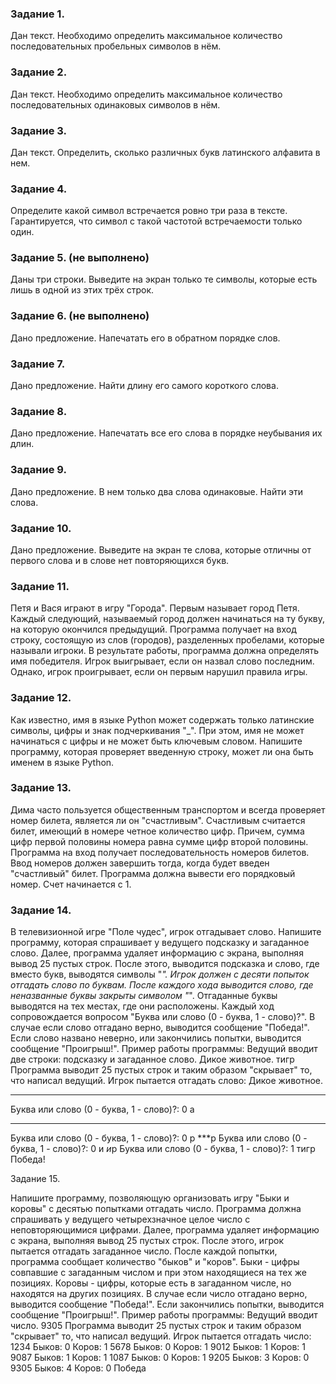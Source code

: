 ### Задание 1.

Дан текст. Необходимо определить максимальное количество последовательных пробельных символов в нём.

### Задание 2.

Дан текст. Необходимо определить максимальное количество последовательных одинаковых символов в нём.

### Задание 3.

Дан текст. Определить, сколько различных букв латинского алфавита в нем.  

### Задание 4.

Определите какой символ встречается ровно три раза в тексте. Гарантируется, что символ с такой частотой встречаемости только один.

### Задание 5. (не выполнено)

Даны три строки. Выведите на экран только те символы, которые есть лишь в одной из этих трёх строк. 

### Задание 6. (не выполнено)

Дано предложение. Напечатать его в обратном порядке слов.

### Задание 7.

Дано предложение. Найти длину его самого короткого слова.

### Задание 8.

Дано предложение. Напечатать все его слова в порядке неубывания их длин.

### Задание 9.

Дано предложение. В нем только два слова одинаковые. Найти эти слова.

### Задание 10.

Дано предложение. Выведите на экран те слова, которые отличны от первого слова и в слове нет повторяющихся букв.

### Задание 11.

Петя и Вася играют в игру "Города". Первым называет город Петя. Каждый следующий, называемый город должен начинаться на ту букву, на которую окончился предыдущий. Программа получает на вход строку, состоящую из слов (городов), разделенных пробелами, которые называли игроки. В результате работы, программа должна определять имя победителя. Игрок выигрывает, если он назвал слово последним. Однако, игрок проигрывает, если он первым нарушил правила игры.

### Задание 12.

Как известно, имя в языке Python может содержать только латинские символы, цифры и знак подчеркивания "_". При этом, имя не может начинаться с цифры и не может быть ключевым словом. Напишите программу, которая проверяет введенную строку, может ли она быть именем в языке Python.

### Задание 13.

Дима часто пользуется общественным транспортом и всегда проверяет номер билета, является ли он "счастливым". Счастливым считается билет, имеющий в номере четное количество цифр. Причем, сумма цифр первой половины номера равна сумме цифр второй половины. Программа на вход получает последовательность номеров билетов. Ввод номеров должен завершить тогда, когда будет введен "счастливый" билет. Программа должна вывести его порядковый номер. Счет начинается с 1.

### Задание 14.

В телевизионной игре "Поле чудес", игрок отгадывает слово. Напишите программу, которая спрашивает у ведущего подсказку и загаданное слово. Далее, программа удаляет информацию с экрана, выполняя вывод 25 пустых строк. После этого, выводится подсказка и слово, где вместо букв, выводятся символы "*". Игрок должен с десяти попыток отгадать слово по буквам. После каждого хода выводится слово, где неназванные буквы закрыты символом "*". Отгаданные буквы выводятся на тех местах, где они расположены. Каждый ход сопровождается вопросом "Буква или слово (0 - буква, 1 - слово)?". В случае если слово отгадано верно, выводится сообщение "Победа!". Если слово названо неверно, или закончились попытки, выводится сообщение "Проигрыш!".
Пример работы программы:
Ведущий вводит две строки: подсказку и загаданное слово.
Дикое животное.
тигр
Программа выводит 25 пустых строк и таким образом "скрывает" то, что написал ведущий.
Игрок пытается отгадать слово:
Дикое животное.
****
Буква или слово (0 - буква, 1 - слово)?: 0
a
****
Буква или слово (0 - буква, 1 - слово)?: 0
р
***р
Буква или слово (0 - буква, 1 - слово)?: 0
и
*и*р
Буква или слово (0 - буква, 1 - слово)?: 1
тигр
Победа!

Задание 15.

Напишите программу, позволяющую организовать игру "Быки и коровы" с десятью попытками отгадать число. Программа должна спрашивать у ведущего четырехзначное целое число с неповторяющимися цифрами. Далее, программа удаляет информацию с экрана, выполняя вывод 25 пустых строк. После этого, игрок пытается отгадать загаданное число. После каждой попытки, программа сообщает количество "быков" и "коров". Быки - цифры совпавшие с загаданным числом и при этом находящиеся на тех же позициях. Коровы - цифры, которые есть в загаданном числе, но находятся на других позициях. В случае если число отгадано верно, выводится сообщение "Победа!". Если закончились попытки, выводится сообщение "Проигрыш!".
Пример работы программы:
Ведущий вводит число.
9305
Программа выводит 25 пустых строк и таким образом "скрывает" то, что написал ведущий.
Игрок пытается отгадать число:
1234
Быков: 0 Коров: 1
5678
Быков: 0 Коров: 1
9012
Быков: 1 Коров: 1
9087
Быков: 1 Коров: 1
1087
Быков: 0 Коров: 1
9205
Быков: 3 Коров: 0
9305
Быков: 4 Коров: 0
Победа
